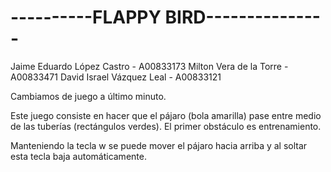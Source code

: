# ----------FLAPPY BIRD---------------

Jaime Eduardo López Castro - A00833173
Milton Vera de la Torre - A00833471
David Israel Vázquez Leal - A00833121

Cambiamos de juego a último minuto.

Este juego consiste en hacer que el pájaro (bola amarilla) pase entre
medio de las tuberías (rectángulos verdes). El primer obstáculo es 
entrenamiento.

Manteniendo la tecla w se puede mover el pájaro hacia arriba y 
al soltar esta tecla baja automáticamente.
